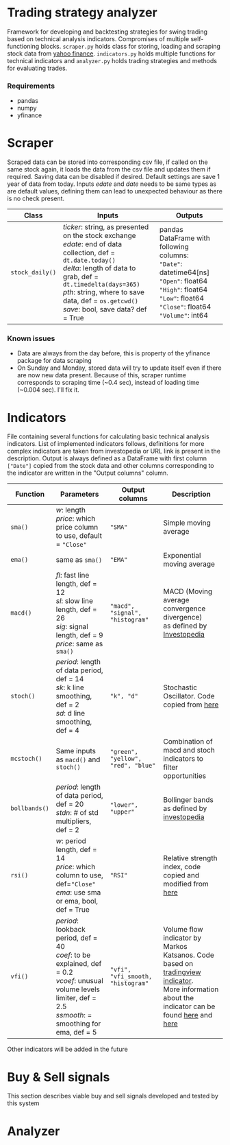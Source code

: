 # Trading strategy analyzer
Framework for developing and backtesting strategies for swing trading based on technical analysis indicators. Compromises of multiple self-functioning blocks. ```scraper.py``` holds class for storing, loading and scraping stock data from [yahoo finance](https://finance.yahoo.com/). ```indicators.py``` holds multiple functions for technical indicators and ```analyzer.py``` holds trading strategies and methods for evaluating trades.

### Requirements
* pandas
* numpy
* yfinance

# Scraper

Scraped data can be stored into corresponding csv file, if called on the same stock again, it loads the data from the csv file and updates them if required. Saving data can be disabled if desired. Default settings are save 1 year of data from today. Inputs *edate* and *date* needs to be same types as are default values, defining them can lead to unexpected behaviour as there is no check present.

Class | Inputs | Outputs 
------|------------|--------
```stock_daily()``` | *ticker*: string, as presented on the stock exchange <br> *edate*: end of data collection, def = ```dt.date.today()```<br> *delta*: length of data to grab, def = ```dt.timedelta(days=365)```<br> *pth*: string, where to save data, def = ```os.getcwd()``` <br> *save*: bool, save data? def = True| pandas DataFrame with following columns: <br> ```"Date"```: datetime64[ns] <br> ```"Open"```: float64 <br> ```"High"```: float64 <br> ```"Low"```: float64 <br> ```"Close"```: float64 <br> ```"Volume"```: int64

### Known issues
* Data are always from the day before, this is property of the yfinance package for data scraping
* On Sunday and Monday, stored data will try to update itself even if there are now new data present. Because of this, scraper runtime corresponds to scraping time (~0.4 sec), instead of loading time (~0.004 sec). I'll fix it.

# Indicators

File containing several functions for calculating basic technical analysis indicators. List of implemented indicators follows, definitions for more complex indicators are taken from investopedia or URL link is present in the description. Output is always defined as a DataFrame with first column ```["Date"]``` copied from the stock data and other columns corresponding to the indicator are written in the "Output columns" column.

Function | Parameters | Output columns | Description
----------|------------|---------|-------------
```sma()``` | *w*: length <br> *price*: which price column to use, default = ```"Close"``` | ```"SMA"``` | Simple moving average
```ema()``` | same as ```sma()``` | ```"EMA"``` | Exponential moving average
```macd()``` | *fl*: fast line length, def = 12 <br> *sl*: slow line length, def = 26 <br> *sig*: signal length, def = 9 <br> *price*: same as ```sma()``` | ```"macd", "signal", "histogram"``` | MACD (Moving average convergence divergence) <br> as defined by [Investopedia](https://www.investopedia.com/terms/m/macd.asp)
```stoch()``` | *period*: length of data period, def = 14 <br> *sk*: k line smoothing, def = 2 <br> *sd*: d line smoothing, def = 4 | ```"k", "d"``` | Stochastic Oscillator. Code copied from [here](https://www.learnpythonwithrune.org/pandas-calculate-the-stochastic-oscillator-indicator-for-stocks/)
```mcstoch()``` | Same inputs as ```macd()``` and ```stoch()``` | ```"green", "yellow", "red", "blue"``` | Combination of macd and stoch indicators to filter opportunities
```bollbands()``` | *period*: length of data period, def = 20 <br> *stdn*: # of std multipliers, def = 2 | ```"lower", "upper"``` | Bollinger bands as defined by [investopedia](https://www.investopedia.com/terms/b/bollingerbands.asp) 
```rsi()``` | *w*: period length, def = 14 <br> *price*: which column to use, def=```"Close"``` <br> *ema*: use sma or ema, bool, def = True | ```"RSI"``` | Relative strength index, code copied and modified from [here](https://www.roelpeters.be/many-ways-to-calculate-the-rsi-in-python-pandas/)
```vfi()``` | *period*: lookback period, def = 40 <br> *coef*: to be explained, def = 0.2 <br> *vcoef*: unusual volume levels limiter, def = 2.5 <br> *ssmooth*: = smoothing for ema, def = 5 | ```"vfi", "vfi_smooth, "histogram"``` | Volume flow indicator by Markos Katsanos. Code based on [tradingview indicator](https://www.tradingview.com/script/MhlDpfdS-Volume-Flow-Indicator-LazyBear/). <br> More information about the indicator can be found [here](https://precisiontradingsystems.com/volume-flow.htm) and [here](https://www.thatsucks.com/volume-flow-indicator-following-the-crowd-isnt-so-bad/)

Other indicators will be added in the future

# Buy & Sell signals
This section describes viable buy and sell signals developed and tested by this system

# Analyzer
